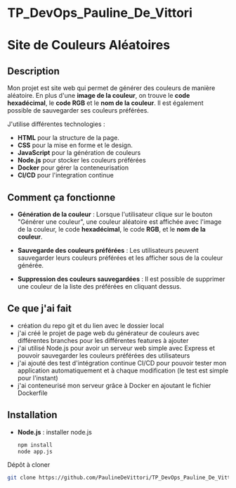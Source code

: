 
# TP_DevOps_Pauline_De_Vittori

# Site de Couleurs Aléatoires

## Description

Mon projet est site web qui permet de générer des couleurs de manière aléatoire. En plus d'une **image de la couleur**, on trouve le **code hexadécimal**, le **code RGB** et le **nom de la couleur**. Il est également possible de sauvegarder ses couleurs préférées.

J'utilise différentes technologies :
- **HTML** pour la structure de la page.
- **CSS** pour la mise en forme et le design.
- **JavaScript** pour la génération de couleurs
- **Node.js** pour stocker les couleurs préférées
- **Docker** pour gérer la conteneurisation
- **CI/CD** pour l'integration continue

## Comment ça fonctionne

- **Génération de la couleur** : Lorsque l'utilisateur clique sur le bouton "Générer une couleur", une couleur aléatoire est affichée avec l'image de la couleur, le code **hexadécimal**, le code **RGB**, et le **nom de la couleur**.

- **Sauvegarde des couleurs préférées** : Les utilisateurs peuvent sauvegarder leurs couleurs préférées et les afficher sous de la couleur générée.

- **Suppression des couleurs sauvegardées** : Il est possible de supprimer une couleur de la liste des préférées en cliquant dessus.

## Ce que j'ai fait

- création du repo git et du lien avec le dossier local
- j'ai créé le projet de page web du générateur de couleurs avec différentes branches pour les différentes features à ajouter
- j'ai utilisé Node.js pour avoir un serveur web simple avec Express et pouvoir sauvegarder les couleurs préférées des utilisateurs
- j'ai ajouté des test d'intégration continue CI/CD pour pouvoir tester mon application automatiquement et à chaque modification (le test est simple pour l'instant)
- j'ai conteneurisé mon serveur grâce à Docker en ajoutant le fichier Dockerfile

## Installation

- **Node.js** : installer node.js
  ```bash
  npm install
  node app.js

Dépôt à cloner
   ```bash
   git clone https://github.com/PaulineDeVittori/TP_DevOps_Pauline_De_Vittori

